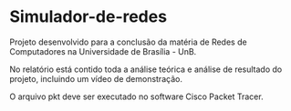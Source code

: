 # Simulador-de-redes
Projeto desenvolvido para a conclusão da matéria de Redes de Computadores na Universidade de Brasília - UnB.

No relatório está contido toda a análise teórica e análise de resultado do projeto, incluindo um vídeo de demonstração.

O arquivo pkt deve ser executado no software Cisco Packet Tracer.
